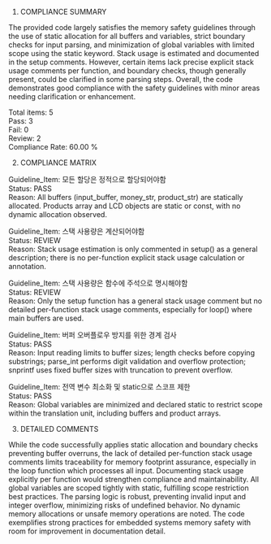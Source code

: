 1) COMPLIANCE SUMMARY

The provided code largely satisfies the memory safety guidelines through the use of static allocation for all buffers and variables, strict boundary checks for input parsing, and minimization of global variables with limited scope using the static keyword. Stack usage is estimated and documented in the setup comments. However, certain items lack precise explicit stack usage comments per function, and boundary checks, though generally present, could be clarified in some parsing steps. Overall, the code demonstrates good compliance with the safety guidelines with minor areas needing clarification or enhancement.

Total items: 5  
Pass: 3  
Fail: 0  
Review: 2  
Compliance Rate: 60.00 %

2) COMPLIANCE MATRIX

Guideline_Item: 모든 할당은 정적으로 할당되어야함  
Status: PASS  
Reason: All buffers (input_buffer, money_str, product_str) are statically allocated. Products array and LCD objects are static or const, with no dynamic allocation observed.

Guideline_Item: 스택 사용량은 계산되어야함  
Status: REVIEW  
Reason: Stack usage estimation is only commented in setup() as a general description; there is no per-function explicit stack usage calculation or annotation.

Guideline_Item: 스택 사용량은 함수에 주석으로 명시해야함  
Status: REVIEW  
Reason: Only the setup function has a general stack usage comment but no detailed per-function stack usage comments, especially for loop() where main buffers are used.

Guideline_Item: 버퍼 오버플로우 방지를 위한 경계 검사  
Status: PASS  
Reason: Input reading limits to buffer sizes; length checks before copying substrings; parse_int performs digit validation and overflow protection; snprintf uses fixed buffer sizes with truncation to prevent overflow.

Guideline_Item: 전역 변수 최소화 및 static으로 스코프 제한  
Status: PASS  
Reason: Global variables are minimized and declared static to restrict scope within the translation unit, including buffers and product arrays.

3) DETAILED COMMENTS

While the code successfully applies static allocation and boundary checks preventing buffer overruns, the lack of detailed per-function stack usage comments limits traceability for memory footprint assurance, especially in the loop function which processes all input. Documenting stack usage explicitly per function would strengthen compliance and maintainability. All global variables are scoped tightly with static, fulfilling scope restriction best practices. The parsing logic is robust, preventing invalid input and integer overflow, minimizing risks of undefined behavior. No dynamic memory allocations or unsafe memory operations are noted. The code exemplifies strong practices for embedded systems memory safety with room for improvement in documentation detail.